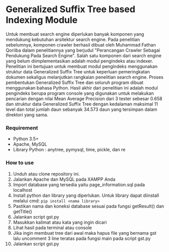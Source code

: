 # Generalized Suffix Tree based Indexing Module
Untuk membuat search engine diperlukan banyak komponen yang mendukung kebutuhan arsitektur search engine. Pada penelitian sebelumnya, komponen crawler berhasil dibuat oleh Muhammad Fathan Qoriiba dalam penelitiannya yang berjudul "Perancangan Crawler Sebagai Pendukung Pada Search Engine". Salah satu komponen dari search engine yang belum diimplementasikan adalah modul pengindeks atau indexer. Penelitian ini bertujuan untuk membuat modul pengindeks menggunakan struktur data Generalized Suffix Tree untuk keperluan pemeringkatan dokumen sekaligus melanjutkan rangkaian penelitian search engine. Proses pembentukan Generalized Suffix Tree dan seluruh program dibuat menggunakan bahasa Python. Hasil akhir dari penelitian ini adalah modul pengindeks berupa program console yang digunakan untuk melakukan pencarian dengan nilai Mean Average Precision dari 3 tester sebesar 0.658 dan struktur data Generalized Suffix Tree dengan kedalaman maksimal 11 level dan total jumlah daun sebanyak 34.573
daun yang tersimpan dalam direktori yang sama.
### Requirement
- Python 3.5+
- Apache, MySQL
- Library Python : anytree, pymysql, time, pickle, dan re

### How to use
1. Unduh atau clone repository ini.
2. Jalankan Apache dan MySQL pada XAMPP Anda
3. Import database yang tersedia yaitu page_information.sql pada localhost
4. Install python dan library yang diperlukan. Untuk library dapat diinstall melalui cmd: ```pip install <nama library>```
5. Pastikan nama dan koneksi database sesuai pada fungsi getResult() dan getTitle()
6. Jalankan script gst.py
7. Masukkan kalimat atau kata yang ingin dicari
8. Lihat hasil pada terminal atau console
9. Jika ingin membuat tree dari awal maka hapus file yang bernama gst lalu uncomment 3 line teratas pada fungsi main pada script gst.py
10. Jalankan script gst.py

